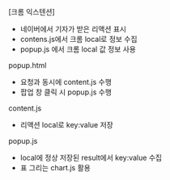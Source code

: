 [크롬 익스텐션]
- 네이버에서 기자가 받은 리액션 표시
- contens.js에서 크롬 local로 정보 수집
- popup.js 에서 크롬 local 값 정보 사용

popup.html
- 요청과 동시에 content.js 수행
- 팝업 창 클릭 시 popup.js 수행

content.js
- 리액션 local로 key:value 저장

popup.js
- local에 정상 저장된 result에서 key:value 수집
- 표 그리는 chart.js 활용
